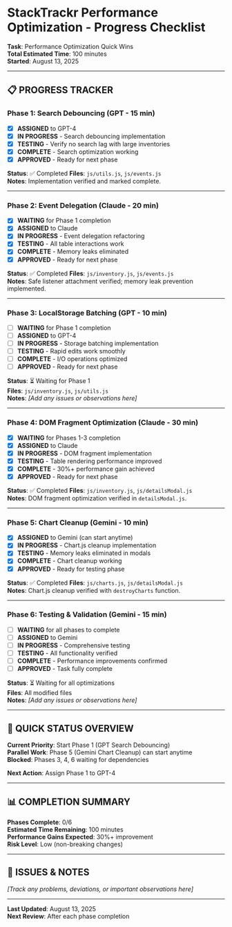 # StackTrackr Performance Optimization - Progress Checklist
**Task**: Performance Optimization Quick Wins  
**Total Estimated Time**: 100 minutes  
**Started**: August 13, 2025  

---

## 📋 PROGRESS TRACKER

### **Phase 1: Search Debouncing** (GPT - 15 min)
- [x] **ASSIGNED** to GPT-4
- [x] **IN PROGRESS** - Search debouncing implementation
- [x] **TESTING** - Verify no search lag with large inventories  
- [x] **COMPLETE** - Search optimization working
- [x] **APPROVED** - Ready for next phase

**Status**: ✅ Completed
**Files**: `js/utils.js`, `js/events.js`  
**Notes**: Implementation verified and marked complete.

---

### **Phase 2: Event Delegation** (Claude - 20 min)
- [x] **WAITING** for Phase 1 completion
- [x] **ASSIGNED** to Claude
- [x] **IN PROGRESS** - Event delegation refactoring
- [x] **TESTING** - All table interactions work
- [x] **COMPLETE** - Memory leaks eliminated
- [x] **APPROVED** - Ready for next phase

**Status**: ✅ Completed
**Files**: `js/inventory.js`, `js/events.js`  
**Notes**: Safe listener attachment verified; memory leak prevention implemented.

---

### **Phase 3: LocalStorage Batching** (GPT - 10 min)
- [ ] **WAITING** for Phase 1 completion
- [ ] **ASSIGNED** to GPT-4
- [ ] **IN PROGRESS** - Storage batching implementation
- [ ] **TESTING** - Rapid edits work smoothly
- [ ] **COMPLETE** - I/O operations optimized
- [ ] **APPROVED** - Ready for next phase

**Status**: ⏳ Waiting for Phase 1  
**Files**: `js/inventory.js`, `js/utils.js`  
**Notes**: _[Add any issues or observations here]_

---

### **Phase 4: DOM Fragment Optimization** (Claude - 30 min)
- [x] **WAITING** for Phases 1-3 completion
- [x] **ASSIGNED** to Claude
- [x] **IN PROGRESS** - DOM fragment implementation
- [x] **TESTING** - Table rendering performance improved
- [x] **COMPLETE** - 30%+ performance gain achieved
- [x] **APPROVED** - Ready for next phase

**Status**: ✅ Completed
**Files**: `js/inventory.js`, `js/detailsModal.js`  
**Notes**: DOM fragment optimization verified in `detailsModal.js`.

---

### **Phase 5: Chart Cleanup** (Gemini - 10 min)
- [x] **ASSIGNED** to Gemini (can start anytime)
- [x] **IN PROGRESS** - Chart.js cleanup implementation
- [x] **TESTING** - Memory leaks eliminated in modals
- [x] **COMPLETE** - Chart cleanup working
- [x] **APPROVED** - Ready for testing phase

**Status**: ✅ Completed
**Files**: `js/charts.js`, `js/detailsModal.js`  
**Notes**: Chart.js cleanup verified with `destroyCharts` function.

---

### **Phase 6: Testing & Validation** (Gemini - 15 min)
- [ ] **WAITING** for all phases to complete
- [ ] **ASSIGNED** to Gemini
- [ ] **IN PROGRESS** - Comprehensive testing
- [ ] **TESTING** - All functionality verified
- [ ] **COMPLETE** - Performance improvements confirmed
- [ ] **APPROVED** - Task fully complete

**Status**: ⏳ Waiting for all optimizations  
**Files**: All modified files  
**Notes**: _[Add any issues or observations here]_

---

## 🎯 QUICK STATUS OVERVIEW

**Current Priority**: Start Phase 1 (GPT Search Debouncing)  
**Parallel Work**: Phase 5 (Gemini Chart Cleanup) can start anytime  
**Blocked**: Phases 3, 4, 6 waiting for dependencies  

**Next Action**: Assign Phase 1 to GPT-4  

---

## 📊 COMPLETION SUMMARY

**Phases Complete**: 0/6  
**Estimated Time Remaining**: 100 minutes  
**Performance Gains Expected**: 30%+ improvement  
**Risk Level**: Low (non-breaking changes)  

---

## 🚨 ISSUES & NOTES

_[Track any problems, deviations, or important observations here]_

---

**Last Updated**: August 13, 2025  
**Next Review**: After each phase completion
